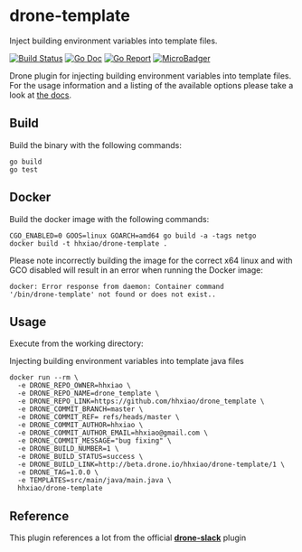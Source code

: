 # drone-template

Inject building environment variables into template files.

[![Build Status](https://travis-ci.org/hhxiao/drone-template.svg?branch=master)](https://travis-ci.org/hhxiao/drone-template)
[![Go Doc](https://godoc.org/github.com/hhxiao/drone-template?status.svg)](http://godoc.org/github.com/hhxiao/drone-template)
[![Go Report](https://goreportcard.com/badge/github.com/hhxiao/drone-template)](https://goreportcard.com/report/github.com/hhxiao/drone-template)
[![MicroBadger](https://images.microbadger.com/badges/image/hhxiao/drone-template.svg)](https://microbadger.com/images/hhxiao/drone-template "Get your own image badge on microbadger.com")

Drone plugin for injecting building environment variables into template files. For the usage information and a
listing of the available options please take a look at [the docs](DOCS.md).

## Build

Build the binary with the following commands:

```
go build
go test
```

## Docker

Build the docker image with the following commands:

```
CGO_ENABLED=0 GOOS=linux GOARCH=amd64 go build -a -tags netgo
docker build -t hhxiao/drone-template .
```

Please note incorrectly building the image for the correct x64 linux and with
GCO disabled will result in an error when running the Docker image:

```
docker: Error response from daemon: Container command
'/bin/drone-template' not found or does not exist..
```

## Usage

Execute from the working directory:

Injecting building environment variables into template java files

```
docker run --rm \
  -e DRONE_REPO_OWNER=hhxiao \
  -e DRONE_REPO_NAME=drone_template \
  -e DRONE_REPO_LINK=https://github.com/hhxiao/drone_template \
  -e DRONE_COMMIT_BRANCH=master \
  -e DRONE_COMMIT_REF= refs/heads/master \
  -e DRONE_COMMIT_AUTHOR=hhxiao \
  -e DRONE_COMMIT_AUTHOR_EMAIL=hhxiao@gmail.com \
  -e DRONE_COMMIT_MESSAGE="bug fixing" \
  -e DRONE_BUILD_NUMBER=1 \
  -e DRONE_BUILD_STATUS=success \
  -e DRONE_BUILD_LINK=http://beta.drone.io/hhxiao/drone-template/1 \
  -e DRONE_TAG=1.0.0 \
  -e TEMPLATES=src/main/java/main.java \
  hhxiao/drone-template
```

## Reference
This plugin references a lot from the official **[drone-slack](https://github.com/drone-plugins/drone-slack)** plugin
